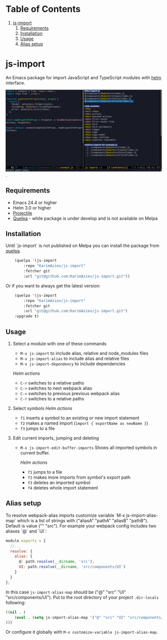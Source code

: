 
# Table of Contents

1.  [js-import](#org7a05a1c)
    1.  [Requirements](#org8bb2ccf)
    2.  [Installation](#org66d242b)
    3.  [Usage](#orgd8bdc4e)
    4.  [Alias setup](#orgc8d9f05)


<a id="org7a05a1c"></a>

# js-import

An Emacs package for import JavaScript and TypeScript modules with [helm](<https://github.com/emacs-helm/helm> "helm") interface.


![](js-import-demo.gif).


<a id="org8bb2ccf"></a>

## Requirements

-   Emacs 24.4 or higher
-   Helm 3.0 or higher
-   [Projectile](<https://github.com/bbatsov/projectile> "projectile")
-   [Quelpa](<https://github.com/quelpa/quelpa> "quelpa") - while package is under develop and is not available on Melpa


<a id="org66d242b"></a>

## Installation

Until \`js-import\` is not published on Melpa you can install the package from [quelpa](<https://github.com/quelpa/quelpa> "quelpa").

```cl
    (quelpa '(js-import
        :repo "KarimAziev/js-import"
        :fetcher git
        :url "git@github.com:KarimAziev/js-import.git"))
```

Or if you want to always get the latest version:

```cl
    (quelpa '(js-import
        :repo "KarimAziev/js-import"
        :fetcher git
        :url "git@github.com:KarimAziev/js-import.git")
    :upgrade t)
```


<a id="orgd8bdc4e"></a>

## Usage

1.  Select a module with one of these commands
    * `M-x js-import` to include alias, relative and node_modules files
    * `M-x js-import-alias` to include alias and relative files
    * `M-x js-import-dependency` to include dependencies

    *Helm actions*
    -  `C-r`  switches to a relative paths
    -  `C->`  switches to next webpack alias
    -  `C-<`  switches to previous previous webpack alias
    -  `C-r`  switches to a relative paths


2. Select symbols
    *Helm actions*
    -  `f1`  inserts a symbol to an existing or new import statement
    -  `f2`  makes a named import (`import { exportName as newName }`)
    -  `f3`  jumps to a file

3. Edit current imports, jumping and deleting
   * `M-x js-import-edit-buffer-imports`
     Shows all imported symbols in current buffer.

     *Helm actions*
     -  `f1`  jumps to a file
     -  `f2`  makes more imports from symbol's export path
     -  `f3`  deletes an imported symbol
     -  `f4`  deletes whole import statement

<a id="orgc8d9f05"></a>

## Alias setup

To resolve webpack-alias imports customize variable \`M-x js-import-alias-map\` which is a list of strings with ("aliasA" "pathA" "aliasB" "pathB"). Default is value ("" "src").
For example your webpack config includes two aliases \`@\` and \`UI\`:

```javascript
module.exports = {
  //...
  resolve: {
    alias: {
      @: path.resolve(__dirname, 'src'),
      UI: path.resolve(__dirname, 'src/components/UI')
    }
  }
};
```

In this case `js-import-alias-map` should be ("@" "src" "UI" "src/components/UI"). Put to the root directory of your project `.dir-locals` following:

```cl
((nil . (
    (eval . (setq js-import-alias-map '("@" "src" "UI" "src/components/UI")))
)))

```
Or configure it globally with `M-x customize-variable js-import-alias-map`.

